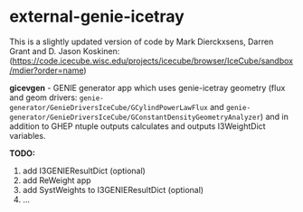 # external-genie-icetray

This is a slightly updated version of code by Mark Dierckxsens, Darren Grant and D. Jason Koskinen:
(https://code.icecube.wisc.edu/projects/icecube/browser/IceCube/sandbox/mdier?order=name)

**gicevgen** - GENIE generator app which uses genie-icetray geometry (flux and geom drivers: ``genie-generator/GenieDriversIceCube/GCylindPowerLawFlux`` and ``genie-generator/GenieDriversIceCube/GConstantDensityGeometryAnalyzer``) and in addition to GHEP ntuple outputs calculates and outputs I3WeightDict variables.

**TODO:**

1) add I3GENIEResultDict (optional)
2) add ReWeight app
3) add SystWeights to I3GENIEResultDict (optional)
4) ...